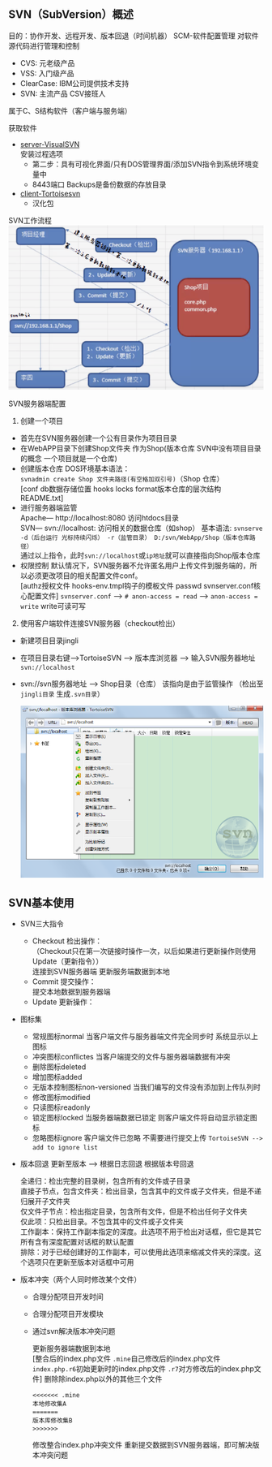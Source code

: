 ## SVN（SubVersion）概述
目的：协作开发、远程开发、版本回退（时间机器）
SCM-软件配置管理 对软件源代码进行管理和控制

- CVS: 元老级产品
- VSS: 入门级产品
- ClearCase: IBM公司提供技术支持
- SVN: 主流产品 CSV接班人

属于C、S结构软件（客户端与服务端）

获取软件
- [server-VisualSVN](http://www.visualsvn.com/)  
  安装过程选项
  + 第二步：具有可视化界面/只有DOS管理界面/添加SVN指令到系统环境变量中 
  + 8443端口 Backups是备份数据的存放目录  
- [client-Tortoisesvn](http://tortoisesvn.net/downloads)
  + 汉化包

SVN工作流程  
![svn工作流程.png](/images/svn工作流程.png)  

SVN服务器端配置
1. 创建一个项目
  - 首先在SVN服务器创建一个公有目录作为项目目录
  - 在WebAPP目录下创建Shop文件夹 作为Shop(版本仓库 SVN中没有项目目录的概念 一个项目就是一个仓库)
  - 创建版本仓库 DOS环境基本语法：  
    `svnadmin create Shop 文件夹路径(有空格加双引号)`（Shop 仓库）  
    [conf db数据存储位置 hooks locks format版本仓库的层次结构 README.txt]
  - 进行服务器端监管  
    Apache— http://localhost:8080 访问htdocs目录  
    SVN— svn://localhost: 访问相关的数据仓库（如shop） 
    基本语法: `svnserve -d（后台运行 光标持续闪烁） -r（监管目录） D:/svn/WebApp/Shop（版本仓库路径）`  
    通过以上指令，此时`svn://localhost`或`ip地址`就可以直接指向Shop版本仓库
  - 权限控制
    默认情况下，SVN服务器不允许匿名用户上传文件到服务端的，所以必须更改项目的相关配置文件conf。  
    [authz授权文件 hooks-env.tmpl钩子的模板文件 passwd svnserver.conf核心配置文件]
    `svnserver.conf` --> `# anon-access = read` --> `anon-access = write` write可读可写
    
  2. 使用客户端软件连接SVN服务器（checkout检出）
  - 新建项目目录jingli
  - 在项目目录右键—>TortoiseSVN --> 版本库浏览器 --> 输入SVN服务器地址`svn://localhost`
  - svn://svn服务器地址 --> Shop目录（仓库） 该指向是由于监管操作 （检出至 `jingli目录` 生成`.svn目录`） 
    
    ![svn版本库浏览器.png](/images/svn版本库浏览器.png)  
  
## SVN基本使用
- SVN三大指令
  + Checkout 检出操作：  
    （Checkout只在第一次链接时操作一次，以后如果进行更新操作则使用Update（更新指令））  
    连接到SVN服务器端  更新服务端数据到本地
  + Commit 提交操作：  
    提交本地数据到服务器端
  + Update 更新操作：
- 图标集
  + 常规图标normal 当客户端文件与服务器端文件完全同步时 系统显示以上图标
  + 冲突图标conflictes 当客户端提交的文件与服务器端数据有冲突
  + 删除图标deleted
  + 增加图标added
  + 无版本控制图标non-versioned 当我们编写的文件没有添加到上传队列时
  + 修改图标modified
  + 只读图标readonly
  + 锁定图标locked 当服务器端数据已锁定 则客户端文件将自动显示锁定图标
  + 忽略图标ignore 客户端文件已忽略 不需要进行提交上传 `TortoiseSVN --> add to ignore list`
    
- 版本回退
  更新至版本 --> 根据日志回退 根据版本号回退  
    
  全递归：检出完整的目录树，包含所有的文件或子目录    
  直接子节点，包含文件夹：检出目录，包含其中的文件或子文件夹，但是不递归展开子文件夹  
  仅文件子节点：检出指定目录，包含所有文件，但是不检出任何子文件夹  
  仅此项：只检出目录。不包含其中的文件或子文件夹  
  工作副本：保持工作副本指定的深度。此选项不用于检出对话框，但它是其它所有含有深度配置对话框的默认配置  
  排除：对于已经创建好的工作副本，可以使用此选项来缩减文件夹的深度。这个选项只在更新至版本对话框中可用  
- 版本冲突（两个人同时修改某个文件）
  + 合理分配项目开发时间
  + 合理分配项目开发模块
  + 通过svn解决版本冲突问题
  
    更新服务器端数据到本地  
    [整合后的index.php文件 `.mine`自己修改后的index.php文件 `index.php.r6`初始更新时的index.php文件 `.r7`对方修改后的index.php文件]
    删除除index.php以外的其他三个文件
    
        <<<<<<< .mine
        本地修改集A
        =======
        版本库修改集B
        >>>>>>> 
    
    修改整合index.php冲突文件
    重新提交数据到SVN服务器端，即可解决版本冲突问题
